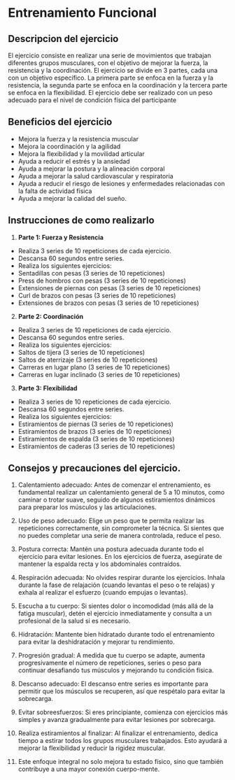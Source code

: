 # Entrenamiento Funcional

## Descripcion del ejercicio

El ejercicio consiste en realizar una serie de movimientos que trabajan diferentes grupos musculares,
con el objetivo de mejorar la fuerza, la resistencia y la coordinación.
El ejercicio se divide en 3 partes, cada una con un objetivo específico.
La primera parte se enfoca en la fuerza y la resistencia, la segunda parte se enfoca en la coordinación y la tercera parte se enfoca en la flexibilidad.
El ejercicio debe ser realizado con un peso adecuado para el nivel de condición física del
participante

## Beneficios del ejercicio

- Mejora la fuerza y la resistencia muscular
- Mejora la coordinación y la agilidad
- Mejora la flexibilidad y la movilidad articular
- Ayuda a reducir el estrés y la ansiedad
- Ayuda a mejorar la postura y la alineación corporal
- Ayuda a mejorar la salud cardiovascular y respiratoria
- Ayuda a reducir el riesgo de lesiones y enfermedades relacionadas con la falta
de actividad física
- Ayuda a mejorar la calidad del sueño.
 
## Instrucciones de como realizarlo

1. **Parte 1: Fuerza y Resistencia**
- Realiza 3 series de 10 repeticiones de cada ejercicio.
- Descansa 60 segundos entre series.
- Realiza los siguientes ejercicios:
- Sentadillas con pesas (3 series de 10 repeticiones)
- Press de hombros con pesas (3 series de 10 repeticiones)
- Extensiones de piernas con pesas (3 series de 10 repeticiones)
- Curl de brazos con pesas (3 series de 10 repeticiones)
- Extensiones de brazos con pesas (3 series de 10 repeticiones)

2. **Parte 2: Coordinación**
- Realiza 3 series de 10 repeticiones de cada ejercicio.
- Descansa 60 segundos entre series.
- Realiza los siguientes ejercicios:
- Saltos de tijera (3 series de 10 repeticiones)
- Saltos de aterrizaje (3 series de 10 repeticiones)
- Carreras en lugar plano (3 series de 10 repeticiones)
- Carreras en lugar inclinado (3 series de 10 repeticiones)

3. **Parte 3: Flexibilidad**
- Realiza 3 series de 10 repeticiones de cada ejercicio.
- Descansa 60 segundos entre series.
- Realiza los siguientes ejercicios:
- Estiramientos de piernas (3 series de 10 repeticiones)
- Estiramientos de brazos (3 series de 10 repeticiones)
- Estiramientos de espalda (3 series de 10 repeticiones)
- Estiramientos de caderas (3 series de 10 repeticiones)

## Consejos y precauciones del ejercicio.

1. Calentamiento adecuado: Antes de comenzar el entrenamiento, es fundamental realizar un calentamiento general de 5 a 10 minutos, como caminar o trotar suave, seguido de algunos estiramientos dinámicos para preparar los músculos y las articulaciones.

2. Uso de peso adecuado: Elige un peso que te permita realizar las repeticiones correctamente, sin comprometer la técnica. Si sientes que no puedes completar una serie de manera controlada, reduce el peso.

3. Postura correcta: Mantén una postura adecuada durante todo el ejercicio para evitar lesiones. En los ejercicios de fuerza, asegúrate de mantener la espalda recta y los abdominales contraídos.

4. Respiración adecuada: No olvides respirar durante los ejercicios. Inhala durante la fase de relajación (cuando levantas el peso o te relajas) y exhala al realizar el esfuerzo (cuando empujas o levantas).

5. Escucha a tu cuerpo: Si sientes dolor o incomodidad (más allá de la fatiga muscular), detén el ejercicio inmediatamente y consulta a un profesional de la salud si es necesario.

6. Hidratación: Mantente bien hidratado durante todo el entrenamiento para evitar la deshidratación y mejorar tu rendimiento.

7. Progresión gradual: A medida que tu cuerpo se adapte, aumenta progresivamente el número de repeticiones, series o peso para continuar desafiando tus músculos y mejorando tu condición física.

8. Descanso adecuado: El descanso entre series es importante para permitir que los músculos se recuperen, así que respétalo para evitar la sobrecarga.

9. Evitar sobreesfuerzos: Si eres principiante, comienza con ejercicios más simples y avanza gradualmente para evitar lesiones por sobrecarga.

10. Realiza estiramientos al finalizar: Al finalizar el entrenamiento, dedica tiempo a estirar todos los grupos musculares trabajados. Esto ayudará a mejorar la flexibilidad y reducir la rigidez muscular.

11. Este enfoque integral no solo mejora tu estado físico, sino que también contribuye a una mayor conexión cuerpo-mente.
